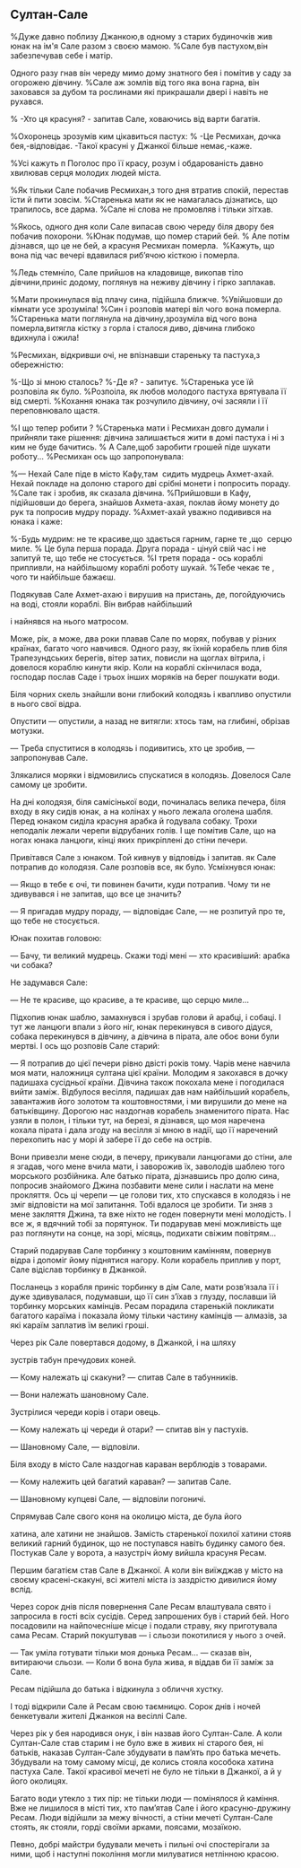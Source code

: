 ## Султан-Сале

%Дуже давно поблизу Джанкою,в одному з старих будиночків жив юнак на ім'я Сале разом з своєю мамою.
%Сале був пастухом,він забезпечував себе і матір.

Одного разу гнав він череду мимо дому знатного бея і помітив у саду за огорожею дівчину.
%Сале аж зомлів від того яка вона гарна, він заховався за дубом та рослинами які прикрашали двері і навіть не рухався.

% -Хто ця красуня? - запитав Сале, ховаючись від варти багатія.

%Охоронець зрозумів ким цікавиться пастух:
% -Це Ресмихан, дочка бея,-відповідає. -Такої красуні у Джанкої більше немає,-каже.

%Усі кажуть п
Поголос про її красу, розум і обдарованість давно хвилював серця молодих людей міста.

%Як тільки Сале побачив Ресмихан,з того дня втратив спокій, перестав їсти й пити зовсім.
%Старенька мати як не намагалась дізнатись, що трапилось, все дарма.
%Сале ні слова не промовляв і тільки зітхав.

%Якось, одного дня коли Сале випасав свою череду біля двору бея побачив похорони.
%Юнак подумав, що помер старий бей.
% Але потім дізнався, що це не бей, а красуня Ресмихан померла.
 %Кажуть, що вона під час вечері вдавилася риб’ячою кісткою і померла.

%Ледь стемніло, Сале прийшов на кладовище, викопав тіло дівчини,приніс додому, поглянув на неживу дівчину і гірко заплакав.

%Мати прокинулася від плачу сина, підійшла ближче.
%Увійшовши до кімнати усе зрозуміла!
%Син і розповів матері віл чого вона померла.
%Старенька мати поглянула на дівчину,зрозуміла від чого вона померла,витягла кістку з горла і сталося диво, дівчина глибоко вдихнула і ожила! 

%Ресмихан, відкривши очі, не впізнавши стареньку та пастуха,з обережністю:

%-Що зі мною сталось?
%-Де я? - запитує.
%Старенька усе їй розповіла як було.
%Розпоіла, як любов молодого пастуха врятувала її від смерті.
%Кохання юнака так розчулило дівчину, очі засяяли і її переповнювало щастя.

%І що тепер робити ?
%Старенька мати і Ресмихан довго думали і прийняли таке рішення: дівчина залишається жити в домі пастуха і ні з ким не буде бачитись.
% А Сале,щоб заробити грошей піде шукати роботу...
%Ресмихан ось що запропонувала:

%— Нехай Сале піде в місто Кафу,там  сидить мудрець Ахмет-ахай.
Нехай покладе на долоню старого дві срібні монети і попросить пораду.
%Сале так і зробив, як сказала дівчина.
%Прийшовши в Кафу, підійшовши до берега, знайшов Ахмета-ахая, поклав йому монету до рук та попросив мудру пораду.
%Ахмет-ахай уважно подивився на юнака і каже:

%-Будь мудрим: не те красиве,що здається гарним, гарне те ,що  серцю миле.
% Це була перша порада.
Друга порада - цінуй свій час і не запитуй те, що тебе не стосується.
%І третя порада - ось кораблі припливли, на найбільшому кораблі роботу шукай.
%Тебе чекає те , чого ти найбільше бажаєш.

Подякував Сале Ахмет-ахаю і вирушив на пристань, де, погойдуючись на воді, стояли кораблі.
Він вибрав найбільший

і найнявся на нього матросом.

Може, рік, а може, два роки плавав Сале по морях, побував у різних країнах, багато чого навчився.
Одного разу, як їхній корабель плив біля Трапезундських берегів, вітер затих, повисли на щоглах вітрила, і довелося кораблю кинути якір.
Коли на кораблі скінчилася вода, господар послав Саде і трьох інших моряків на берег пошукати води.

Біля чорних скель знайшли вони глибокий колодязь і квапливо опустили в нього свої відра.

Опустити — опустили, а назад не витягли: хтось там, на глибині, обрізав мотузки.

— Треба спуститися в колодязь і подивитись, хто це зробив, — запропонував Сале.

Злякалися моряки і відмовились спускатися в колодязь.
Довелося Сале самому це зробити.

На дні колодязя, біля самісінької води, починалась велика печера, біля входу в яку сидів юнак, а на колінах у нього лежала оголена шабля.
Перед юнаком сиділа красуня арабка й годувала собаку.
Трохи неподалік лежали черепи відрубаних голів.
І ще помітив Сале, що на ногах юнака ланцюги, кінці яких прикріплені до стіни печери.

Привітався Сале з юнаком.
Той кивнув у відповідь і запитав.
як Сале потрапив до колодязя.
Сале розповів все, як було.
Усміхнувся юнак:

— Якщо в тебе є очі, ти повинен бачити, куди потрапив.
Чому ти не здивувався і не запитав, що все це значить?

— Я пригадав мудру пораду, — відповідає Сале, — не розпитуй про те, що тебе не стосується.

Юнак похитав головою:

— Бачу, ти великий мудрець.
Скажи тоді мені — хто красивіший: арабка чи собака?

Не задумався Сале:

— Не те красиве, що красиве, а те красиве, що серцю миле...

Підхопив юнак шаблю, замахнувся і зрубав голови й арабці, і собаці.
І тут же ланцюги впали з його ніг, юнак перекинувся в сивого дідуся, собака перекинувся в дівчину, а дівчина в пірата, але обоє вони були мертві.
І ось що розповів Сале старий:

— Я потрапив до цієї печери рівно двісті років тому.
Чарів мене навчила моя мати, наложниця султана цієї країни.
Молодим я закохався в дочку падишаха сусідньої країни.
Дівчина також покохала мене і погодилася вийти заміж.
Відбулося весілля, падишах дав нам найбільший корабель, завантажив його золотом та коштовностями, і ми вирушили до мене на батьківщину.
Дорогою нас наздогнав корабель знаменитого пірата.
Нас узяли в полон, і тільки тут, на березі, я дізнався, що моя наречена кохала пірата і дала згоду на весілля зі мною в надії, що її наречений перехопить нас у морі й забере її до себе на острів.

Вони привезли мене сюди, в печеру, прикували ланцюгами до стіни, але я згадав, чого мене вчила мати, і заворожив їх, заволодів шаблею того морського розбійника.
Але батько пірата, дізнавшись про долю сина, попросив знайомого Джина позбавити мене сили і наслати на мене прокляття.
Ось ці черепи — це голови тих, хто спускався в колодязь і не зміг відповісти на мої запитання.
Тобі вдалося це зробити.
Ти зняв з мене закляття Джина, та вже ніхто не годен повернути мені молодість.
І все ж, я вдячний тобі за порятунок.
Ти подарував мені можливість ще раз поглянути на сонце, на зорі, місяць, подихати свіжим повітрям...

Старий подарував Сале торбинку з коштовним камінням, повернув відра і допоміг йому піднятися нагору.
Коли корабель приплив у порт, Сале відіслав торбинку в Джанкой.

Посланець з корабля приніс торбинку в дім Сале, мати розв’язала її і дуже здивувалася, подумавши, що її син з’їхав з глузду, пославши їй торбинку морських камінців.
Ресам порадила старенькій покликати багатого караїма і показала йому тільки частину камінців — алмазів, за які караїм заплатив їм великі гроші.

Через рік Сале повертався додому, в Джанкой, і на шляху

зустрів табун пречудових коней.

— Кому належать ці скакуни? — спитав Сале в табунників.

— Вони належать шановному Сале.

Зустрілися череди корів і отари овець.

— Кому належать ці череди й отари? — спитав він у пастухів.

— Шановному Сале, — відповіли.

Біля входу в місто Сале наздогнав караван верблюдів з товарами.

— Кому належить цей багатий караван? — запитав Сале.

— Шановному купцеві Сале, — відповіли погоничі.

Спрямував Сале свого коня на околицю міста, де була його

хатина, але хатини не знайшов.
Замість старенької похилої хатини стояв великий гарний будинок, що не поступався навіть будинку самого бея.
Постукав Сале у ворота, а назустріч йому вийшла красуня Ресам.

Першим багатієм став Сале в Джанкої.
А коли він виїжджав у місто на своєму красені-скакуні, всі жителі міста із заздрістю дивилися йому вслід.

Через сорок днів після повернення Сале Ресам влаштувала свято і запросила в гості всіх сусідів.
Серед запрошених був і старий бей.
Ного посадовили на найпочесніше місце і подали страву, яку приготувала сама Ресам.
Старий покуштував — і сльози покотилися у нього з очей.

— Так уміла готувати тільки моя донька Ресам... — сказав він, витираючи сльози. — Коли б вона була жива, я віддав би її заміж за Сале.

Ресам підійшла до батька і відкинула з обличчя хустку.

І тоді відкрили Сале й Ресам свою таємницю.
Сорок днів і ночей бенкетували жителі Джанкоя на весіллі Сале.

Через рік у бея народився онук, і він назвав його Султан-Сале.
А коли Султан-Сале став старим і не було вже в живих ні старого бея, ні батьків, наказав Султан-Сале збудувати в пам’ять про батька мечеть.
Збудували на тому самому місці, де колись стояла кособока хатина пастуха Сале.
Такої красивої мечеті не було не тільки в Джанкої, а й у його околицях.

Багато води утекло з тих пір: не тільки люди — помінялося й каміння.
Вже не лишилося в місті тих, хто пам’ятав Сале і його красуню-дружину Ресам.
Люди відійшли за межу вічності, а стіни мечеті Султан-Сале стоять, як стояли, горді своїми арками, поясами, мозаїкою.

Певно, добрі майстри будували мечеть і пильні очі спостерігали за ними, щоб і наступні покоління могли милуватися нетлінною красою.
